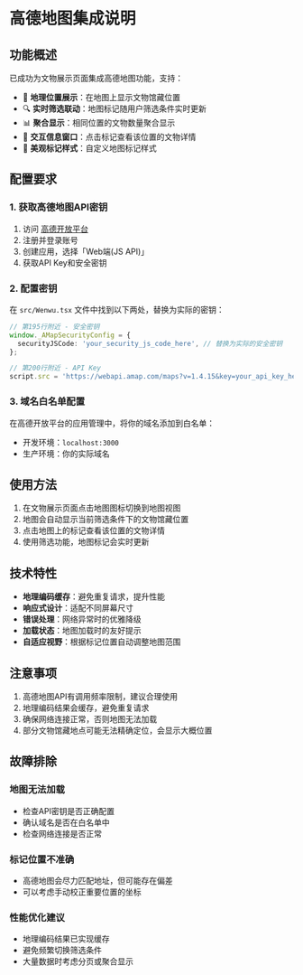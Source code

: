 # 高德地图集成说明

## 功能概述

已成功为文物展示页面集成高德地图功能，支持：

- 📍 **地理位置展示**：在地图上显示文物馆藏位置
- 🔍 **实时筛选联动**：地图标记随用户筛选条件实时更新
- 📊 **聚合显示**：相同位置的文物数量聚合显示
- 💬 **交互信息窗口**：点击标记查看该位置的文物详情
- 🎨 **美观标记样式**：自定义地图标记样式

## 配置要求

### 1. 获取高德地图API密钥

1. 访问 [高德开放平台](https://lbs.amap.com/)
2. 注册并登录账号
3. 创建应用，选择「Web端(JS API)」
4. 获取API Key和安全密钥

### 2. 配置密钥

在 `src/Wenwu.tsx` 文件中找到以下两处，替换为实际的密钥：

```typescript
// 第195行附近 - 安全密钥
window._AMapSecurityConfig = {
  securityJSCode: 'your_security_js_code_here', // 替换为实际的安全密钥
};

// 第200行附近 - API Key
script.src = 'https://webapi.amap.com/maps?v=1.4.15&key=your_api_key_here&plugin=AMap.Geocoder'; // 替换为实际的API Key
```

### 3. 域名白名单配置

在高德开放平台的应用管理中，将你的域名添加到白名单：
- 开发环境：`localhost:3000`
- 生产环境：你的实际域名

## 使用方法

1. 在文物展示页面点击地图图标切换到地图视图
2. 地图会自动显示当前筛选条件下的文物馆藏位置
3. 点击地图上的标记查看该位置的文物详情
4. 使用筛选功能，地图标记会实时更新

## 技术特性

- **地理编码缓存**：避免重复请求，提升性能
- **响应式设计**：适配不同屏幕尺寸
- **错误处理**：网络异常时的优雅降级
- **加载状态**：地图加载时的友好提示
- **自适应视野**：根据标记位置自动调整地图范围

## 注意事项

1. 高德地图API有调用频率限制，建议合理使用
2. 地理编码结果会缓存，避免重复请求
3. 确保网络连接正常，否则地图无法加载
4. 部分文物馆藏地点可能无法精确定位，会显示大概位置

## 故障排除

### 地图无法加载
- 检查API密钥是否正确配置
- 确认域名是否在白名单中
- 检查网络连接是否正常

### 标记位置不准确
- 高德地图会尽力匹配地址，但可能存在偏差
- 可以考虑手动校正重要位置的坐标

### 性能优化建议
- 地理编码结果已实现缓存
- 避免频繁切换筛选条件
- 大量数据时考虑分页或聚合显示